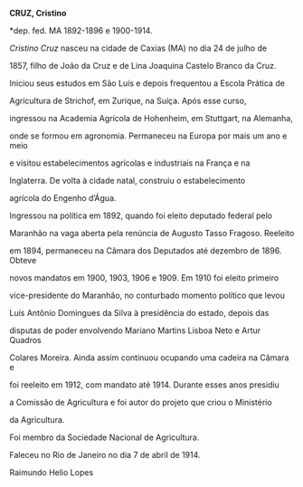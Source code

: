 **CRUZ, Cristino**



\*dep. fed. MA 1892-1896 e 1900-1914.



*Cristino Cruz* nasceu na cidade de Caxias (MA) no dia 24 de julho de

1857, filho de João da Cruz e de Lina Joaquina Castelo Branco da Cruz.



Iniciou seus estudos em São Luís e depois frequentou a Escola Prática de

Agricultura de Strichof, em Zurique, na Suíça. Após esse curso,

ingressou na Academia Agrícola de Hohenheim, em Stuttgart, na Alemanha,

onde se formou em agronomia. Permaneceu na Europa por mais um ano e meio

e visitou estabelecimentos agrícolas e industriais na França e na

Inglaterra. De volta à cidade natal, construiu o estabelecimento

agrícola do Engenho d’Água.



Ingressou na política em 1892, quando foi eleito deputado federal pelo

Maranhão na vaga aberta pela renúncia de Augusto Tasso Fragoso. Reeleito

em 1894, permaneceu na Câmara dos Deputados até dezembro de 1896. Obteve

novos mandatos em 1900, 1903, 1906 e 1909. Em 1910 foi eleito primeiro

vice-presidente do Maranhão, no conturbado momento político que levou

Luís Antônio Domingues da Silva à presidência do estado, depois das

disputas de poder envolvendo Mariano Martins Lisboa Neto e Artur Quadros

Colares Moreira. Ainda assim continuou ocupando uma cadeira na Câmara e

foi reeleito em 1912, com mandato até 1914. Durante esses anos presidiu

a Comissão de Agricultura e foi autor do projeto que criou o Ministério

da Agricultura.



Foi membro da Sociedade Nacional de Agricultura.



Faleceu no Rio de Janeiro no dia 7 de abril de 1914.



Raimundo Helio Lopes



